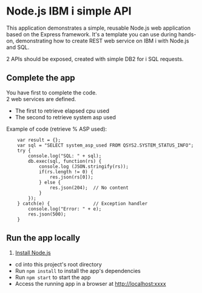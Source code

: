 # Node.js IBM i simple API

This application demonstrates a simple, reusable Node.js web application based on the Express framework.
It's a template you can use during hands-on, demonstrating how to create REST web service on IBM i with Node.js and SQL.

2 APIs should be exposed, created with simple DB2 for i SQL requests.

## Complete the app

You have first to complete the code.<BR>
2 web services are defined. 
+ The first to retrieve elapsed cpu used
+ The second to retrieve system asp used

Example of code (retrieve % ASP used):<BR>

		var result = {};
		var sql = "SELECT system_asp_used FROM QSYS2.SYSTEM_STATUS_INFO"; 
		try {
			console.log("SQL: " + sql);
			db.exec(sql, function(rs) {       
				console.log (JSON.stringify(rs));
				if(rs.length != 0) {
					res.json(rs[0]);
				} else { 
					res.json(204); 	// No content
				}
			});
		} catch(e) {  				// Exception handler
			console.log("Error: " + e);
			res.json(500);
		}
 
## Run the app locally

1. [Install Node.js][]
+ cd into this project's root directory
+ Run `npm install` to install the app's dependencies
+ Run `npm start` to start the app
+ Access the running app in a browser at <http://localhost:xxxx>

[Install Node.js]: https://nodejs.org/en/download/
